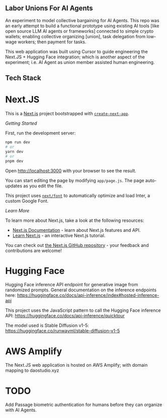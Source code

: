 ## Labor Unions For AI Agents
An experiment to model collective bargaining for AI Agents.  This repo was an early attempt to build a functional prototype using existing AI tools [like open source LLM AI agents or frameworks] connected to simple crypto wallets; enabling collective organizing [union], task delegation from low-wage workers; then payment for tasks.

This web application was built using Cursor to guide engineering the Next.JS + Hugging Face integration; which is another aspect of the experiment; i.e. AI Agent as union member assisted human engineering.

## Tech Stack

# Next.JS
This is a [Next.js](https://nextjs.org/) project bootstrapped with [`create-next-app`](https://github.com/vercel/next.js/tree/canary/packages/create-next-app).

*Getting Started*

First, run the development server:

```bash
npm run dev
# or
yarn dev
# or
pnpm dev
```

Open [http://localhost:3000](http://localhost:3000) with your browser to see the result.

You can start editing the page by modifying `app/page.js`. The page auto-updates as you edit the file.

This project uses [`next/font`](https://nextjs.org/docs/basic-features/font-optimization) to automatically optimize and load Inter, a custom Google Font.

*Learn More*

To learn more about Next.js, take a look at the following resources:

- [Next.js Documentation](https://nextjs.org/docs) - learn about Next.js features and API.
- [Learn Next.js](https://nextjs.org/learn) - an interactive Next.js tutorial.

You can check out [the Next.js GitHub repository](https://github.com/vercel/next.js/) - your feedback and contributions are welcome!

# Hugging Face 
Hugging Face inference API endpoint for generative image from randomized prompts. General documentation on the inference endpoints here:
https://huggingface.co/docs/api-inference/index#hosted-inference-api

This project uses the JavaScript pattern to call the Hugging Face inference API:
https://huggingface.co/docs/api-inference/quicktour

The model used is Stable Diffusion v1-5:
https://huggingface.co/runwayml/stable-diffusion-v1-5 

# AWS Amplify
The Next.JS web application is hosted on AWS Amplify; with domain mapping to daostudio.xyz

# TODO
Add Passage biometric authentication for humans before they can organize with AI Agents.
